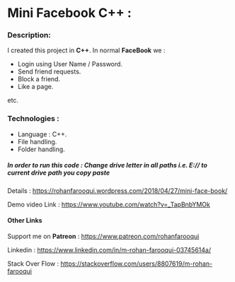 # **Mini Facebook C++** :

### **Description**:

I created this project in **C++**. In normal __FaceBook__ we :
* Login using User Name / Password.
* Send friend requests.
* Block a friend.
* Like a page. 

etc.

### **Technologies** :
* Language : C++.
* File handling.
* Folder handling.

##### In order to run this code : Change drive letter in all paths i.e. E:// to current drive path you copy paste

Details            : https://rohanfarooqui.wordpress.com/2018/04/27/mini-face-book/

Demo  video Link   : https://www.youtube.com/watch?v=_TapBnbYMOk

#### **Other Links** 

Support me on **Patreon** : https://www.patreon.com/rohanfarooqui

Linkedin                  : https://www.linkedin.com/in/m-rohan-farooqui-03745614a/

Stack Over Flow           : https://stackoverflow.com/users/8807619/m-rohan-farooqui


